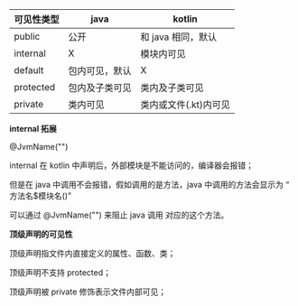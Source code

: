 
可见性类型 | java | kotlin
---|---|---
public | 公开 | 和 java 相同，默认
internal | X | 模块内可见
default | 包内可见，默认 | X
protected | 包内及子类可见 | 类内及子类可见
private | 类内可见 | 类内或文件(.kt)内可见





**internal 拓展**

@JvmName("")

internal 在 kotlin 中声明后，外部模块是不能访问的，编译器会报错；

但是在 java 中调用不会报错，假如调用的是方法，java 中调用的方法会显示为 “
方法名$模块名()”

可以通过 @JvmName("") 来阻止 java 调用 对应的这个方法。


**顶级声明的可见性**

顶级声明指文件内直接定义的属性、函数、类；

顶级声明不支持 protected；

顶级声明被 private 修饰表示文件内部可见；


